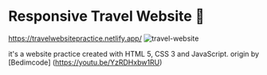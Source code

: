 # Responsive Travel Website 🌊

https://travelwebsitepractice.netlify.app/
![travel-website](assets/img/travelweb.png?raw=true "Title")

it's a website practice created with HTML 5, CSS 3 and JavaScript.
origin by [Bedimcode] (https://youtu.be/YzRDHxbw1RU)
